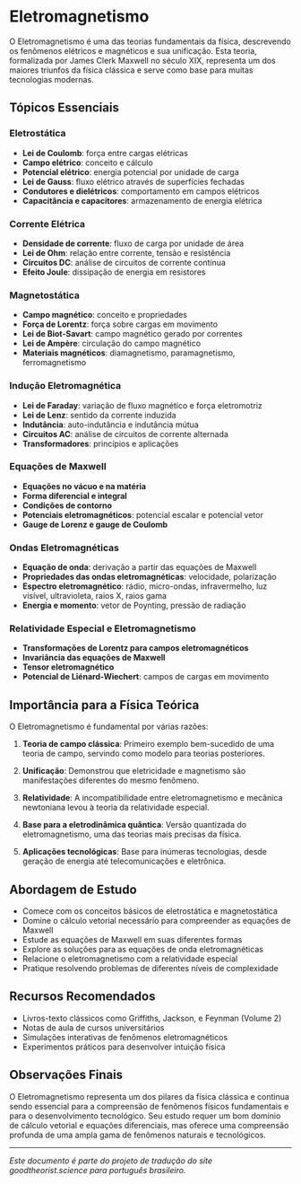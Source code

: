 # Eletromagnetismo

O Eletromagnetismo é uma das teorias fundamentais da física, descrevendo os fenômenos elétricos e magnéticos e sua unificação. Esta teoria, formalizada por James Clerk Maxwell no século XIX, representa um dos maiores triunfos da física clássica e serve como base para muitas tecnologias modernas.

## Tópicos Essenciais

### Eletrostática
- **Lei de Coulomb**: força entre cargas elétricas
- **Campo elétrico**: conceito e cálculo
- **Potencial elétrico**: energia potencial por unidade de carga
- **Lei de Gauss**: fluxo elétrico através de superfícies fechadas
- **Condutores e dielétricos**: comportamento em campos elétricos
- **Capacitância e capacitores**: armazenamento de energia elétrica

### Corrente Elétrica
- **Densidade de corrente**: fluxo de carga por unidade de área
- **Lei de Ohm**: relação entre corrente, tensão e resistência
- **Circuitos DC**: análise de circuitos de corrente contínua
- **Efeito Joule**: dissipação de energia em resistores

### Magnetostática
- **Campo magnético**: conceito e propriedades
- **Força de Lorentz**: força sobre cargas em movimento
- **Lei de Biot-Savart**: campo magnético gerado por correntes
- **Lei de Ampère**: circulação do campo magnético
- **Materiais magnéticos**: diamagnetismo, paramagnetismo, ferromagnetismo

### Indução Eletromagnética
- **Lei de Faraday**: variação de fluxo magnético e força eletromotriz
- **Lei de Lenz**: sentido da corrente induzida
- **Indutância**: auto-indutância e indutância mútua
- **Circuitos AC**: análise de circuitos de corrente alternada
- **Transformadores**: princípios e aplicações

### Equações de Maxwell
- **Equações no vácuo e na matéria**
- **Forma diferencial e integral**
- **Condições de contorno**
- **Potenciais eletromagnéticos**: potencial escalar e potencial vetor
- **Gauge de Lorenz e gauge de Coulomb**

### Ondas Eletromagnéticas
- **Equação de onda**: derivação a partir das equações de Maxwell
- **Propriedades das ondas eletromagnéticas**: velocidade, polarização
- **Espectro eletromagnético**: rádio, micro-ondas, infravermelho, luz visível, ultravioleta, raios X, raios gama
- **Energia e momento**: vetor de Poynting, pressão de radiação

### Relatividade Especial e Eletromagnetismo
- **Transformações de Lorentz para campos eletromagnéticos**
- **Invariância das equações de Maxwell**
- **Tensor eletromagnético**
- **Potencial de Liénard-Wiechert**: campos de cargas em movimento

## Importância para a Física Teórica

O Eletromagnetismo é fundamental por várias razões:

1. **Teoria de campo clássica**: Primeiro exemplo bem-sucedido de uma teoria de campo, servindo como modelo para teorias posteriores.

2. **Unificação**: Demonstrou que eletricidade e magnetismo são manifestações diferentes do mesmo fenômeno.

3. **Relatividade**: A incompatibilidade entre eletromagnetismo e mecânica newtoniana levou à teoria da relatividade especial.

4. **Base para a eletrodinâmica quântica**: Versão quantizada do eletromagnetismo, uma das teorias mais precisas da física.

5. **Aplicações tecnológicas**: Base para inúmeras tecnologias, desde geração de energia até telecomunicações e eletrônica.

## Abordagem de Estudo

- Comece com os conceitos básicos de eletrostática e magnetostática
- Domine o cálculo vetorial necessário para compreender as equações de Maxwell
- Estude as equações de Maxwell em suas diferentes formas
- Explore as soluções para as equações de onda eletromagnéticas
- Relacione o eletromagnetismo com a relatividade especial
- Pratique resolvendo problemas de diferentes níveis de complexidade

## Recursos Recomendados

- Livros-texto clássicos como Griffiths, Jackson, e Feynman (Volume 2)
- Notas de aula de cursos universitários
- Simulações interativas de fenômenos eletromagnéticos
- Experimentos práticos para desenvolver intuição física

## Observações Finais

O Eletromagnetismo representa um dos pilares da física clássica e continua sendo essencial para a compreensão de fenômenos físicos fundamentais e para o desenvolvimento tecnológico. Seu estudo requer um bom domínio de cálculo vetorial e equações diferenciais, mas oferece uma compreensão profunda de uma ampla gama de fenômenos naturais e tecnológicos.

---

*Este documento é parte do projeto de tradução do site goodtheorist.science para português brasileiro.* 